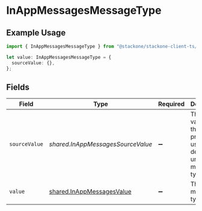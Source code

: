 # InAppMessagesMessageType

## Example Usage

```typescript
import { InAppMessagesMessageType } from "@stackone/stackone-client-ts/sdk/models/shared";

let value: InAppMessagesMessageType = {
  sourceValue: {},
};
```

## Fields

| Field                                                                         | Type                                                                          | Required                                                                      | Description                                                                   | Example                                                                       |
| ----------------------------------------------------------------------------- | ----------------------------------------------------------------------------- | ----------------------------------------------------------------------------- | ----------------------------------------------------------------------------- | ----------------------------------------------------------------------------- |
| `sourceValue`                                                                 | *shared.InAppMessagesSourceValue*                                             | :heavy_minus_sign:                                                            | The original value from the provider used to derive the unified message type. | Email                                                                         |
| `value`                                                                       | [shared.InAppMessagesValue](../../../sdk/models/shared/inappmessagesvalue.md) | :heavy_minus_sign:                                                            | The unified message type.                                                     |                                                                               |
